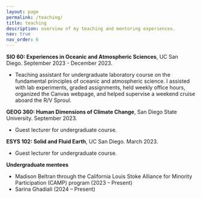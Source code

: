 ```yaml
---
layout: page
permalink: /teaching/
title: teaching
description: overview of my teaching and mentoring experiences.
nav: true
nav_order: 6
---
```


**SIO 60: Experiences in Oceanic and Atmospheric Sciences**, UC San Diego. September 2023 - December 2023.
- Teaching assistant for undergraduate laboratory course on the fundamental principles of oceanic and atmospheric science. I assisted with lab experiments, graded assignments, held weekly office hours, organized the Canvas webpage, and helped supervise a weekend cruise aboard the R/V Sproul.

**GEOG 360: Human Dimensions of Climate Change**, San Diego State University. September 2023.
- Guest lecturer for undergraduate course.

**ESYS 102: Solid and Fluid Earth**, UC San Diego. March 2023.
- Guest lecturer for undergraduate course.

**Undergraduate mentees**  
- Madison Beltran through the California Louis Stoke Alliance for Minority Participation (CAMP) program (2023 – Present)
- Sarina Ghadiali (2024 – Present)
